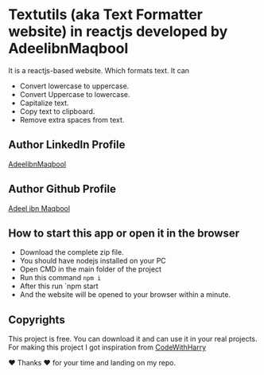 # Textutils (aka Text Formatter website) in reactjs developed by AdeelibnMaqbool

It is a reactjs-based website. Which formats text.
It can
- Convert lowercase to uppercase.
- Convert Uppercase to lowercase.
- Capitalize text.
- Copy text to clipboard.
- Remove extra spaces from text.


## Author LinkedIn Profile
[AdeelibnMaqbool](https://www.linkedin.com/in/adeelibnmaqbool/)

## Author Github Profile
[Adeel ibn Maqbool](https://github.com/adeelibnmaqbool)



## How to start this app or open it in the browser

- Download the complete zip file.
- You should have nodejs installed on your PC
- Open CMD in the main folder of the project
- Run this command `npm i`
- After this run `npm start
- And the website will be opened to your browser within a minute.

## Copyrights
This project is free. You can download it and can use it in your real projects. For making this project I got inspiration from [CodeWithHarry](https://www.youtube.com/c/CodeWithHarry)

❤ Thanks ❤ for your time and landing on my repo. 
